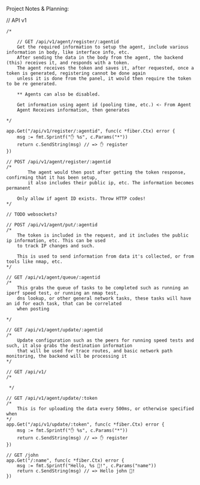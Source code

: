 Project Notes & Planning:

// API v1

	/*

		// GET /api/v1/agent/register/:agentid
		Get the required information to setup the agent, include various information in body, like interface info, etc.
		After sending the data in the body from the agent, the backend (this) receives it, and responds with a token.
		The agent receives the token and saves it, after requested, once a token is generated, registering cannot be done again
		unless it is done from the panel, it would then require the token to be re generated.

		** Agents can also be disabled.

		Get information using agent id (pooling time, etc.) <- From Agent
		Agent Receives information, then generates

	*/

	app.Get("/api/v1/register/:agentid", func(c *fiber.Ctx) error {
		msg := fmt.Sprintf("✋ %s", c.Params("*"))
		return c.SendString(msg) // => ✋ register
	})

	// POST /api/v1/agent/register/:agentid
	/*
			The agent would then post after getting the token response, confirming that it has been setup,
			it also includes their public ip, etc. The information becomes permanent

		Only allow if agent ID exists. Throw HTTP codes!
	*/

	// TODO websockets?

	// POST /api/v1/agent/put/:agentid
	/*
		The token is included in the request, and it includes the public ip information, etc. This can be used
		to track IP changes and such.

		This is used to send information from data it's collected, or from tools like nmap, etc.
	*/

	// GET /api/v1/agent/queue/:agentid
	/*
		This grabs the queue of tasks to be completed such as running an iperf speed test, or running an nmap test,
		dns lookup, or other general network tasks, these tasks will have an id for each task, that can be correlated
		when posting

	*/

	// GET /api/v1/agent/update/:agentid
	/*
		Update configuration such as the peers for running speed tests and such, it also grabs the destination information
		that will be used for trace routes, and basic network path monitoring, the backend will be processing it
	*/

	// GET /api/v1/
	/*

	 */

	// GET /api/v1/agent/update/:token
	/*
		This is for uploading the data every 500ms, or otherwise specified when
	*/
	app.Get("/api/v1/update/:token", func(c *fiber.Ctx) error {
		msg := fmt.Sprintf("✋ %s", c.Params("*"))
		return c.SendString(msg) // => ✋ register
	})

	// GET /john
	app.Get("/:name", func(c *fiber.Ctx) error {
		msg := fmt.Sprintf("Hello, %s 👋!", c.Params("name"))
		return c.SendString(msg) // => Hello john 👋!
	})